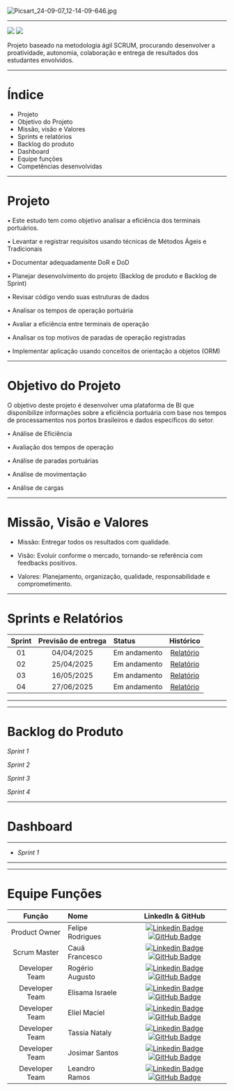![Picsart_24-09-07_12-14-09-646.jpg](https://github.com/user-attachments/assets/da5b47c8-8ecd-4022-9b7b-c20d44ca4a46)

------------------------------------------------------------------------------------------------------------------------------------------

 <a href="http://fatecsjc-prd.azurewebsites.net/"><img src="https://img.shields.io/badge/INSTITUIÇÃO%3A-FATEC SÃO JOSÉ DOS CAMPOS-blue"/></a>
 <a href="https://conceptprimefatec.atlassian.net/jira/software/projects/CP3S/boards/3/backlog?assignee=unassigned%2C712020%3A8a58d1bf-2cab-4aad-84b1-37e0f078cfba"><img src="https://img.shields.io/badge/LINK:-JIRA SOFTWARE-blue"/></a>

Projeto baseado na metodologia ágil SCRUM, procurando desenvolver a proatividade, autonomia, colaboração e entrega de resultados dos estudantes envolvidos.

------------------------------------------------------------------------------------------------------------------------------------------

# Índice
* Projeto
* Objetivo do Projeto
* Missão, visão e Valores 
* Sprints e relatórios
* Backlog do produto
* Dashboard
* Equipe funções
* Competências desenvolvidas

------------------------------------------------------------------------------------------------------------------------------------------

# Projeto 

• Este estudo tem como objetivo analisar a eficiência dos terminais portuários.

• Levantar e registrar requisitos usando técnicas de Métodos Ágeis e Tradicionais
 
• Documentar adequadamente DoR e DoD
 
• Planejar desenvolvimento do projeto (Backlog de produto e Backlog de Sprint)

• Revisar código vendo suas estruturas de dados

• Analisar os tempos de operação portuária 

• Avaliar a eficiência entre terminais de operação

• Analisar os top motivos de paradas de operação registradas

• Implementar aplicação usando conceitos de orientação a objetos (ORM)

------------------------------------------------------------------------------------------------------------------------------------------

# Objetivo do Projeto


O objetivo deste projeto é desenvolver uma plataforma de BI que disponibilize informações sobre a eficiência portuária com base nos tempos de processamentos nos portos brasileiros e dados específicos do setor.


• Análise de Eficiência

• Avaliação dos tempos de operação
 
• Análise de paradas portuárias
 
• Análise de movimentação

• Análise de cargas 

------------------------------------------------------------------------------------------------------------------------------------------

# Missão, Visão e Valores


* Missão: Entregar todos os resultados com qualidade.

* Visão: Evoluir conforme o mercado, tornando-se referência com feedbacks positivos.

* Valores: Planejamento, organização, qualidade, responsabilidade e comprometimento.

------------------------------------------------------------------------------------------------------------------------------------------


# Sprints e Relatórios

| Sprint | Previsão de entrega | Status           | Histórico |
|:--:|:----------:|:-------------------|:-------------------------------------------------:|
| 01 | 04/04/2025 | Em andamento   | [Relatório](https://github.com/user-attachments/files/17441616/DOCUMENTO.SPRINT.1.1.docx24.docx)|
| 02 | 25/04/2025 | Em andamento    | [Relatório](https://github.com/user-attachments/files/17441645/RELATORIO.SPRINT.2.docx)|
| 03 | 16/05/2025 | Em andamento    | [Relatório](https://github.com/user-attachments/files/17962405/RELATORIO.SPRINT.3.docx)
| 04 | 27/06/2025 | Em andamento | [Relatório](https://github.com/user-attachments/files/17962423/RELATORIO.SPRINT.4-1.docx)|
------------------------------------------------------------------------------------------------------------------------------------------------------------------




------------------------------------------------------------------------------------------------------------------------------------------


# Backlog do Produto 

_Sprint 1_




_Sprint 2_



_Sprint 3_



_Sprint 4_


------------------------------------------------------------------------------------------------------------------------------------------

# Dashboard

------------------------------------------------------------------------------------------------------------------------------------------

* _Sprint 1_








------------------------------------------------------------------------------------------------------------------------------------------







------------------------------------------------------------------------------------------------------------------------------------------


# Equipe Funções 

|    Função     | Nome                                  |  LinkedIn & GitHub |
| :-----------: | :------------------------------------ | :-------------------------------------------------------------------------------------------------------------------------------------------------------------------------------------------------------------------------------------------------------------------------------------------------------------------------: |
|  Product Owner  |    Felipe Rodrigues   |     [![Linkedin Badge](https://img.shields.io/badge/Linkedin-blue?style=flat-square&logo=Linkedin&logoColor=white)](https://www.linkedin.com/in/elielmaciel2022?utm_source=share&utm_campaign=share_via&utm_content=profile&utm_medium=android_app) [![GitHub Badge](https://img.shields.io/badge/GitHub-111217?style=flat-square&logo=github&logoColor=white)](https://github.com/ElielMaciel/Template)     |           
|  Scrum Master  | Cauã Francesco|      [![Linkedin Badge](https://img.shields.io/badge/Linkedin-blue?style=flat-square&logo=Linkedin&logoColor=white)](https://www.linkedin.com/in/rog%C3%A9rio-augusto-85b115199/) [![GitHub Badge](https://img.shields.io/badge/GitHub-111217?style=flat-square&logo=github&logoColor=white)](https://github.com/rogeriopereira01)     |
|Developer Team  | Rogério Augusto|      [![Linkedin Badge](https://img.shields.io/badge/Linkedin-blue?style=flat-square&logo=Linkedin&logoColor=white)](www.linkedin.com/in/cauafrancesco) [![GitHub Badge](https://img.shields.io/badge/GitHub-111217?style=flat-square&logo=github&logoColor=white)](https://github.com)     |
|  Developer Team  | Elisama Israele             |         [![Linkedin Badge](https://img.shields.io/badge/Linkedin-blue?style=flat-square&logo=Linkedin&logoColor=white)](https://www.linkedin.com/in/elisama-silva-a11a3b277?utm_source=share&utm_campaign=share_via&utm_content=profile&utm_medium=android_app) [![GitHub Badge](https://img.shields.io/badge/GitHub-111217?style=flat-square&logo=github&logoColor=white)](https://github.com/ElisamaIsraele)      |
|  Developer Team | Eliel Maciel|      [![Linkedin Badge](https://img.shields.io/badge/Linkedin-blue?style=flat-square&logo=Linkedin&logoColor=white)](https://www.linkedin.com/in/felipe-rodrigues-silva-234249169?utm_source=share&utm_campaign=share_via&utm_content=profile&utm_medium=android_app) [![GitHub Badge](https://img.shields.io/badge/GitHub-111217?style=flat-square&logo=github&logoColor=white)](https://github.com/Feliperodrigues17)     |
| Developer Team | Tassia Nataly |      [![Linkedin Badge](https://img.shields.io/badge/Linkedin-blue?style=flat-square&logo=Linkedin&logoColor=white)](https://www.linkedin.com/in/guilherme-c-ribeiro-914245222) [![GitHub Badge](https://img.shields.io/badge/GitHub-111217?style=flat-square&logo=github&logoColor=white)](https://github.com/Guilhermecarvalhoribeiro)     |
| Developer Team | Josimar Santos|      [![Linkedin Badge](https://img.shields.io/badge/Linkedin-blue?style=flat-square&logo=Linkedin&logoColor=white)](https://www.linkedin.com/in/josimar-santos-2b4329288?utm_source=share&utm_campaign=share_via&utm_content=profile&utm_medium=android_app) [![GitHub Badge](https://img.shields.io/badge/GitHub-111217?style=flat-square&logo=github&logoColor=white)](https://github.com)     |
|  Developer Team | Leandro Ramos    |           [![Linkedin Badge](https://img.shields.io/badge/Linkedin-blue?style=flat-square&logo=Linkedin&logoColor=white)](https://www.linkedin.com/in/leandro-ramos-193040277/) [![GitHub Badge](https://img.shields.io/badge/GitHub-111217?style=flat-square&logo=github&logoColor=white)](https://github.com)          |



